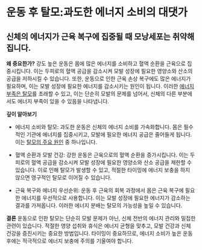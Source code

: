 ﻿


# 운동 후 탈모:과도한 에너지 소비의 대댓가

## 신체의 에너지가 근육 복구에 집중될 때 모낭세포는 취약해집니다.

**왜 중요한가?** 
강도 높은 운동은 몸에 많은 에너지를 소비하고 혈액 순환을 근육으로 집중시킵니다. 이는 두피로의 혈액 공급을 감소시켜 모발 성장에 필요한 영양소와 산소의 공급을 저하시킬 수 있습니다. 또한, 운동으로 인한 근육 손상 복구에도 많은 에너지가 필요하며, 이는 모발 성장에 필요한 에너지를 감소시키는 원인이 됩니다. 이러한 [에너지 부족은 탈모](/m04/m0402/m040201)를 초래할 수 있고, 이는 단순히 모발의 문제를 넘어서, 신체의 다른 부분에서도 에너지 부족이 있을 수 있음을 나타냅니다. 

**깊이 알아보기** 

- 에너지 소비와 탈모: 과도한 운동은 신체의 에너지 소비를 가속화합니다. 몸은 필수적인 기관에 에너지를 집중시키고, 모발에 필요한 에너지 공급은 줄어들게 됩니다. 이는 [탈모의 주요 원인](/m04/m0401/m040102/m04010201) 중 하나입니다. 

- 혈액 순환과 모발 건강: 강한 운동은 근육으로의 혈액 순환을 증가시킵니다. 이는 두피로의 혈액 공급을 감소시켜 모발 성장에 필요한 영양소와 산소 공급을 제한할 수 있습니다. 이로 인해 탈모가 발생할 수 있고, 적절한 타이밍에 에너지 보충을 하지 않으면 영구적인 탈모로 이어질 수 있습니다. 

- 근육 복구와 에너지 우선순위: 운동 후 근육의 회복 과정에서 몸은 근육 복구에 필요한 에너지를 우선적으로 사용합니다. 이는 모발 성장에 필요한 에너지가 감소하는 결과를 가져옵니다. 이러한 에너지 분배는 탈모의 가능성을 높일 수 있습니다. 

**결론**
운동으로 인한 탈모는 단순히 모발 문제가 아닌, 신체 전반의 에너지 관리와 밀접한 관련이 있습니다. 적절한 영양 섭취와 휴식은 에너지 균형을 맞추고, 모발 건강과 신체 건강을 증진시키는 중요한 방법입니다. 타이밍이 중요하므로, 에너지 소비가 높은 운동 후에는 적극적으로 에너지 보충에 주의를 기울여야 합니다.
<!--stackedit_data:
eyJoaXN0b3J5IjpbLTE4OTg3MjY0NTNdfQ==
-->
